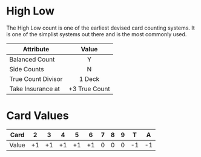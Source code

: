 # High Low

The High Low count is one of the earliest devised card counting systems. It is one of the simplist systems out there and is the most commonly used.

| Attribute             | Value         |
| ---                   | :-:           |
| Balanced Count        | Y             |
| Side Counts           | N             |
| True Count Divisor    | 1 Deck        |
| Take Insurance at     | +3 True Count |


# Card Values

| Card  | 2   | 3   | 4   | 5   | 6   | 7   | 8   | 9   | T   | A   |
| ---   | --- | --- | --- | --- | --- | --- | --- | --- | --- | --- |
| Value | +1  | +1  | +1  | +1  | +1  | 0   | 0   | 0   | -1  | -1  |
